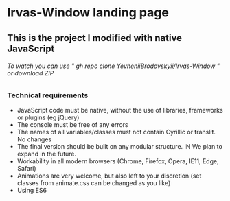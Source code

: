 # Irvas-Window landing page

## This is the project I modified with native JavaScript

###### To watch you can use " gh repo clone YevheniiBrodovskyii/Irvas-Window " or download ZIP

### Technical requirements 

- JavaScript code must be native, without the use of libraries,
frameworks or plugins (eg jQuery)
- The console must be free of any errors
- The names of all variables/classes must not contain Cyrillic or
translit. No changes
- The final version should be built on any modular structure. IN
We plan to expand in the future.
- Workability in all modern browsers (Chrome, Firefox, Opera,
IE11, Edge, Safari)
- Animations are very welcome, but also left to your discretion
(set classes from animate.css can be changed as you like)
- Using ES6


